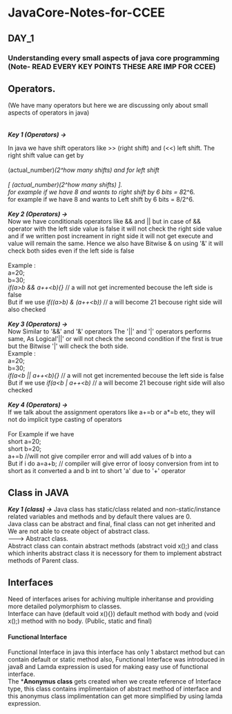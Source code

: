 # JavaCore-Notes-for-CCEE
## DAY_1 
### Understanding every small aspects of java core programming     (Note- READ EVERY KEY POINTS THESE ARE IMP FOR CCEE)
## Operators. 
(We have many operators but here we are discussing only about small aspects of operators in java)<br>                         
<br>
***Key 1 (Operators) ->*** 

In java we have shift operators like >> (right shift) and (<<) left shift. The right shift value can get by <br>
<br>
(actual_number)*(2^how many shifts) and for left shift <br>
<br>
[ (actual_number)\(2^how many shifts) ]. <br>
for example if we have 8 and wants to right shift by 6 bits = 8*2^6.<br>
for example if we have 8 and wants to Left shift by 6 bits = 8/2^6.<br>
<br>
***Key 2 (Operators) ->*** 
<br>
Now we have conditionals operators like && and || but in case of && operator with the left side value is false it will not check the right side value and if we written post increament in right side it will not get execute and value will remain the same. Hence we also have Bitwise & on using '&' it will check both sides even if the left side is false <br>
<br>
Example : <br>
a=20; <br>
b=30; <br>
_if(a>b && a++<b){}_ // a will not get incremented becouse the left side is false <br>
But if we use _if((a>b) & (a++<b))_ // a will become 21 becouse right side will also checked <br>
<br>
***Key 3 (Operators) ->*** 
<br>
Now Similar to '&&' and '&' operators The '||' and '|' operators performs same, As Logical'||' or will not check the second condition if the first is true but the Bitwise '|' will check the both side. <br>
Example : <br>
a=20; <br>
b=30; <br>
_if(a<b || a++<b){}_ // a will not get incremented becouse the left side is false <br>
But if we use _if(a<b | a++<b)_ // a will become 21 becouse right side will also checked <br>
<br>
***Key 4 (Operators) ->*** 
<br>
If we talk about the assignment operators like a+=b or a*=b etc, they will not do implicit type casting of operators <br>
<br>
For Example if we have 
<br>
short a=20; <br>
short b=20; <br>
a+=b //will not give compiler error and will add values of b into a <br>
But if i do a=a+b; // compiler will give error of loosy conversion from int to short as it converted a and b int to short 'a' due to '+' operator <br>

## Class in JAVA
***Key 1 (class) ->*** 
Java class has static/class related and non-static/instance related variables and methods and by default there values are 0. <br>
Java class can be abstract and final, final class can not get inherited and We are not able to create object of abstract class. <br>
---> Abstract class. <br>
Abstract class  can contain abstract methods (abstract void x();) and class which inherits abstract class it is necessory for them to implement abstract methods of Parent class. <br>
## Interfaces
Need of interfaces arises for achiving multiple inheritanse and providing more detailed polymorphism to classes. <br>
Interface can have (default void x(){}) default method with body and (void x();) method with no body. (Public, static and final) <br>
#### Functional Interface
Functional Interface in java this interface has only 1 abstarct method but can contain default or static method also, Functional Interface was introduced in java8 and Lamda expression is used for making easy  use of functional interface. <br>
The ***Anonymus class** gets created when we create reference of Interface type, this class contains implimentaion of abstract method of interface and this anonymus class implimentation can get more simplified by using lamda expression. <br>



